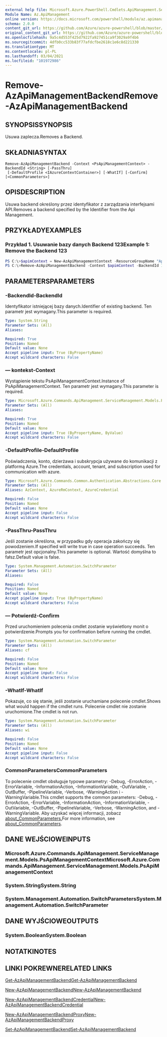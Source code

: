 ```yaml
---
external help file: Microsoft.Azure.PowerShell.Cmdlets.ApiManagement.ServiceManagement.dll-Help.xml
Module Name: Az.ApiManagement
online version: https://docs.microsoft.com/powershell/module/az.apimanagement/remove-azapimanagementbackend
schema: 2.0.0
content_git_url: https://github.com/Azure/azure-powershell/blob/master/src/ApiManagement/ApiManagement/help/Remove-AzApiManagementBackend.md
original_content_git_url: https://github.com/Azure/azure-powershell/blob/master/src/ApiManagement/ApiManagement/help/Remove-AzApiManagementBackend.md
ms.openlocfilehash: 9a5c4d553f425d7922fa927451ca9f3029a9f4b6
ms.sourcegitcommit: 4dfb0cc533b83f77afdcfbe2618c1e6c8d221330
ms.translationtype: MT
ms.contentlocale: pl-PL
ms.lasthandoff: 03/04/2021
ms.locfileid: "101972986"
---
```

# <span data-ttu-id="e51dd-101">Remove-AzApiManagementBackend</span><span class="sxs-lookup"><span data-stu-id="e51dd-101">Remove-AzApiManagementBackend</span></span>

## <span data-ttu-id="e51dd-102">SYNOPSIS</span><span class="sxs-lookup"><span data-stu-id="e51dd-102">SYNOPSIS</span></span>
<span data-ttu-id="e51dd-103">Usuwa zaplecza.</span><span class="sxs-lookup"><span data-stu-id="e51dd-103">Removes a Backend.</span></span>

## <span data-ttu-id="e51dd-104">SKŁADNIA</span><span class="sxs-lookup"><span data-stu-id="e51dd-104">SYNTAX</span></span>

```
Remove-AzApiManagementBackend -Context <PsApiManagementContext> -BackendId <String> [-PassThru]
 [-DefaultProfile <IAzureContextContainer>] [-WhatIf] [-Confirm] [<CommonParameters>]
```

## <span data-ttu-id="e51dd-105">OPIS</span><span class="sxs-lookup"><span data-stu-id="e51dd-105">DESCRIPTION</span></span>
<span data-ttu-id="e51dd-106">Usuwa backend określony przez identyfikator z zarządzania interfejsami API.</span><span class="sxs-lookup"><span data-stu-id="e51dd-106">Removes a backend specified by the Identifier from the Api Management.</span></span>

## <span data-ttu-id="e51dd-107">PRZYKŁADY</span><span class="sxs-lookup"><span data-stu-id="e51dd-107">EXAMPLES</span></span>

### <span data-ttu-id="e51dd-108">Przykład 1. Usuwanie bazy danych Backend 123</span><span class="sxs-lookup"><span data-stu-id="e51dd-108">Example 1: Remove the Backend 123</span></span>
```powershell
PS C:\>$apimContext = New-AzApiManagementContext -ResourceGroupName "Api-Default-WestUS" -ServiceName "contoso"
PS C:\>Remove-AzApiManagementBackend -Context $apimContext -BackendId 123 -PassThru
```

## <span data-ttu-id="e51dd-109">PARAMETERS</span><span class="sxs-lookup"><span data-stu-id="e51dd-109">PARAMETERS</span></span>

### <span data-ttu-id="e51dd-110">-BackendId</span><span class="sxs-lookup"><span data-stu-id="e51dd-110">-BackendId</span></span>
<span data-ttu-id="e51dd-111">Identyfikator istniejącej bazy danych.</span><span class="sxs-lookup"><span data-stu-id="e51dd-111">Identifier of existing backend.</span></span>
<span data-ttu-id="e51dd-112">Ten parametr jest wymagany.</span><span class="sxs-lookup"><span data-stu-id="e51dd-112">This parameter is required.</span></span>

```yaml
Type: System.String
Parameter Sets: (All)
Aliases:

Required: True
Position: Named
Default value: None
Accept pipeline input: True (ByPropertyName)
Accept wildcard characters: False
```

### <span data-ttu-id="e51dd-113">— kontekst</span><span class="sxs-lookup"><span data-stu-id="e51dd-113">-Context</span></span>
<span data-ttu-id="e51dd-114">Wystąpienie tekstu PsApiManagementContext.</span><span class="sxs-lookup"><span data-stu-id="e51dd-114">Instance of PsApiManagementContext.</span></span>
<span data-ttu-id="e51dd-115">Ten parametr jest wymagany.</span><span class="sxs-lookup"><span data-stu-id="e51dd-115">This parameter is required.</span></span>

```yaml
Type: Microsoft.Azure.Commands.ApiManagement.ServiceManagement.Models.PsApiManagementContext
Parameter Sets: (All)
Aliases:

Required: True
Position: Named
Default value: None
Accept pipeline input: True (ByPropertyName, ByValue)
Accept wildcard characters: False
```

### <span data-ttu-id="e51dd-116">-DefaultProfile</span><span class="sxs-lookup"><span data-stu-id="e51dd-116">-DefaultProfile</span></span>
<span data-ttu-id="e51dd-117">Poświadczenia, konto, dzierżawa i subskrypcja używane do komunikacji z platformą Azure.</span><span class="sxs-lookup"><span data-stu-id="e51dd-117">The credentials, account, tenant, and subscription used for communication with azure.</span></span>

```yaml
Type: Microsoft.Azure.Commands.Common.Authentication.Abstractions.Core.IAzureContextContainer
Parameter Sets: (All)
Aliases: AzContext, AzureRmContext, AzureCredential

Required: False
Position: Named
Default value: None
Accept pipeline input: False
Accept wildcard characters: False
```

### <span data-ttu-id="e51dd-118">-PassThru</span><span class="sxs-lookup"><span data-stu-id="e51dd-118">-PassThru</span></span>
<span data-ttu-id="e51dd-119">Jeśli zostanie określona, w przypadku gdy operacja zakończy się powodzeniem.</span><span class="sxs-lookup"><span data-stu-id="e51dd-119">If specified will write true in case operation succeeds.</span></span>
<span data-ttu-id="e51dd-120">Ten parametr jest opcjonalny.</span><span class="sxs-lookup"><span data-stu-id="e51dd-120">This parameter is optional.</span></span>
<span data-ttu-id="e51dd-121">Wartość domyślna to fałsz.</span><span class="sxs-lookup"><span data-stu-id="e51dd-121">Default value is false.</span></span>

```yaml
Type: System.Management.Automation.SwitchParameter
Parameter Sets: (All)
Aliases:

Required: False
Position: Named
Default value: None
Accept pipeline input: True (ByPropertyName)
Accept wildcard characters: False
```

### <span data-ttu-id="e51dd-122">— Potwierdź</span><span class="sxs-lookup"><span data-stu-id="e51dd-122">-Confirm</span></span>
<span data-ttu-id="e51dd-123">Przed uruchomieniem polecenia cmdlet zostanie wyświetlony monit o potwierdzenie.</span><span class="sxs-lookup"><span data-stu-id="e51dd-123">Prompts you for confirmation before running the cmdlet.</span></span>

```yaml
Type: System.Management.Automation.SwitchParameter
Parameter Sets: (All)
Aliases: cf

Required: False
Position: Named
Default value: None
Accept pipeline input: False
Accept wildcard characters: False
```

### <span data-ttu-id="e51dd-124">-WhatIf</span><span class="sxs-lookup"><span data-stu-id="e51dd-124">-WhatIf</span></span>
<span data-ttu-id="e51dd-125">Pokazuje, co się stanie, jeśli zostanie uruchamiane polecenie cmdlet.</span><span class="sxs-lookup"><span data-stu-id="e51dd-125">Shows what would happen if the cmdlet runs.</span></span> <span data-ttu-id="e51dd-126">Polecenie cmdlet nie zostanie uruchomione.</span><span class="sxs-lookup"><span data-stu-id="e51dd-126">The cmdlet is not run.</span></span>

```yaml
Type: System.Management.Automation.SwitchParameter
Parameter Sets: (All)
Aliases: wi

Required: False
Position: Named
Default value: None
Accept pipeline input: False
Accept wildcard characters: False
```

### <span data-ttu-id="e51dd-127">CommonParameters</span><span class="sxs-lookup"><span data-stu-id="e51dd-127">CommonParameters</span></span>
<span data-ttu-id="e51dd-128">To polecenie cmdlet obsługuje typowe parametry: -Debug, -ErrorAction, -ErrorVariable, -InformationAction, -InformationVariable, -OutVariable, -OutBuffer, -PipelineVariable, -Verbose, -WarningAction i -WarningVariable.</span><span class="sxs-lookup"><span data-stu-id="e51dd-128">This cmdlet supports the common parameters: -Debug, -ErrorAction, -ErrorVariable, -InformationAction, -InformationVariable, -OutVariable, -OutBuffer, -PipelineVariable, -Verbose, -WarningAction, and -WarningVariable.</span></span> <span data-ttu-id="e51dd-129">Aby uzyskać więcej informacji, zobacz [about_CommonParameters.](http://go.microsoft.com/fwlink/?LinkID=113216)</span><span class="sxs-lookup"><span data-stu-id="e51dd-129">For more information, see [about_CommonParameters](http://go.microsoft.com/fwlink/?LinkID=113216).</span></span>

## <span data-ttu-id="e51dd-130">DANE WEJŚCIOWE</span><span class="sxs-lookup"><span data-stu-id="e51dd-130">INPUTS</span></span>

### <span data-ttu-id="e51dd-131">Microsoft.Azure.Commands.ApiManagement.ServiceManagement.Models.PsApiManagementContext</span><span class="sxs-lookup"><span data-stu-id="e51dd-131">Microsoft.Azure.Commands.ApiManagement.ServiceManagement.Models.PsApiManagementContext</span></span>

### <span data-ttu-id="e51dd-132">System.String</span><span class="sxs-lookup"><span data-stu-id="e51dd-132">System.String</span></span>

### <span data-ttu-id="e51dd-133">System.Management.Automation.SwitchParameters</span><span class="sxs-lookup"><span data-stu-id="e51dd-133">System.Management.Automation.SwitchParameter</span></span>

## <span data-ttu-id="e51dd-134">DANE WYJŚCIOWE</span><span class="sxs-lookup"><span data-stu-id="e51dd-134">OUTPUTS</span></span>

### <span data-ttu-id="e51dd-135">System.Boolean</span><span class="sxs-lookup"><span data-stu-id="e51dd-135">System.Boolean</span></span>

## <span data-ttu-id="e51dd-136">NOTATKI</span><span class="sxs-lookup"><span data-stu-id="e51dd-136">NOTES</span></span>

## <span data-ttu-id="e51dd-137">LINKI POKREWNE</span><span class="sxs-lookup"><span data-stu-id="e51dd-137">RELATED LINKS</span></span>

[<span data-ttu-id="e51dd-138">Get-AzApiManagementBackend</span><span class="sxs-lookup"><span data-stu-id="e51dd-138">Get-AzApiManagementBackend</span></span>](./Get-AzApiManagementBackend.md)

[<span data-ttu-id="e51dd-139">New-AzApiManagementBackend</span><span class="sxs-lookup"><span data-stu-id="e51dd-139">New-AzApiManagementBackend</span></span>](./New-AzApiManagementBackend.md)

[<span data-ttu-id="e51dd-140">New-AzApiManagementBackendCredential</span><span class="sxs-lookup"><span data-stu-id="e51dd-140">New-AzApiManagementBackendCredential</span></span>](./New-AzApiManagementBackendCredential.md)

[<span data-ttu-id="e51dd-141">New-AzApiManagementBackendProxy</span><span class="sxs-lookup"><span data-stu-id="e51dd-141">New-AzApiManagementBackendProxy</span></span>](./New-AzApiManagementBackendProxy.md)

[<span data-ttu-id="e51dd-142">Set-AzApiManagementBackend</span><span class="sxs-lookup"><span data-stu-id="e51dd-142">Set-AzApiManagementBackend</span></span>](./Set-AzApiManagementBackend.md)
